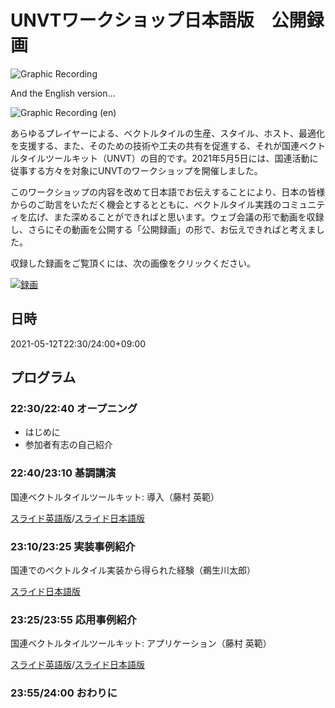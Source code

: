 # UNVTワークショップ日本語版　公開録画
![Graphic Recording](https://user-images.githubusercontent.com/416977/118066929-86c17580-b3da-11eb-962e-092e54e51d59.png)

And the English version...

![Graphic Recording (en)](https://user-images.githubusercontent.com/30142846/118204823-11b57500-b49a-11eb-9e10-b3bee8c3fa68.jpg)

あらゆるプレイヤーによる、ベクトルタイルの生産、スタイル、ホスト、最適化を支援する、また、そのための技術や工夫の共有を促進する、それが国連ベクトルタイルツールキット（UNVT）の目的です。2021年5月5日には、国連活動に従事する方々を対象にUNVTのワークショップを開催しました。  

このワークショップの内容を改めて日本語でお伝えすることにより、日本の皆様からのご助言をいただく機会とするとともに、ベクトルタイル実践のコミュニティを広げ、また深めることができればと思います。ウェブ会議の形で動画を収録し、さらにその動画を公開する「公開録画」の形で、お伝えできればと考えました。

収録した録画をご覧頂くには、次の画像をクリックください。

[![録画](https://img.youtube.com/vi/bZP_rF7cvS0/0.jpg)](https://www.youtube.com/watch?v=bZP_rF7cvS0)

## 日時
2021-05-12T22:30/24:00+09:00

## プログラム

### 22:30/22:40 オープニング
- はじめに
- 参加者有志の自己紹介

### 22:40/23:10 基調講演
国連ベクトルタイルツールキット: 導入（藤村 英範）

[スライド英語版](https://speakerdeck.com/hfu/unvt-workshop-introduction-and-application)/[スライド日本語版](https://speakerdeck.com/hfu/unvtwakusiyotupu-ri-ben-yu-ban)

### 23:10/23:25 実装事例紹介
国連でのベクトルタイル実装から得られた経験（鵜生川太郎）

[スライド日本語版](https://speakerdeck.com/ubukawa/lessons-from-unvt-deployment-effort-in-un-in-japanese)

### 23:25/23:55 応用事例紹介
国連ベクトルタイルツールキット: アプリケーション（藤村 英範）

[スライド英語版](https://speakerdeck.com/hfu/unvt-workshop-introduction-and-application?slide=34)/[スライド日本語版](https://speakerdeck.com/hfu/unvtwakusiyotupu-ri-ben-yu-ban?slide=36)

### 23:55/24:00 おわりに
